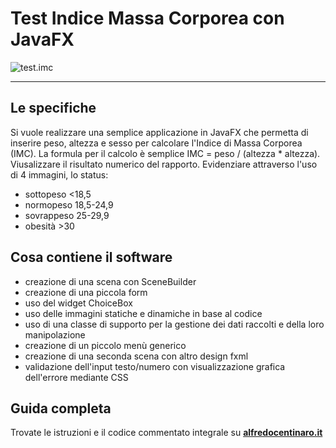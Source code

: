 # Test Indice Massa Corporea con JavaFX
![test.imc](https://www.alfredocentinaro.it/wp-content/uploads/2023/02/immagine-4.bmp "test.imc")

---
## Le specifiche
Si vuole realizzare una semplice applicazione in JavaFX che  permetta di inserire peso, altezza e sesso per calcolare l'Indice di Massa Corporea (IMC). La formula per il calcolo è semplice IMC = peso / (altezza * altezza). Viusalizzare il risultato numerico del rapporto. Evidenziare attraverso l'uso di 4 immagini, lo status: 
 + sottopeso 	<18,5
 + normopeso 	18,5-24,9
 + sovrappeso 	25-29,9
 + obesità 	>30

## Cosa contiene il software

* creazione di una scena con SceneBuilder
* creazione di una piccola form
* uso del widget ChoiceBox
* uso delle immagini statiche e dinamiche in base al codice
* uso di una classe di supporto per la gestione dei dati raccolti e della loro manipolazione
* creazione di un piccolo menù generico
* creazione di una seconda scena con altro design fxml
* validazione dell'input testo/numero con visualizzazione grafica dell'errore mediante CSS

## Guida completa
Trovate le istruzioni e il codice commentato integrale su [**alfredocentinaro.it**](https://www.alfredocentinaro.it/lezioni/java/test-imc-in-javafx/)
